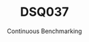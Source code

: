 ---
layout: default
title: DSQ037
subtitle: Continuous Benchmarking
selected: TPC-DS
expanded: Benchmarking
benchmark: /individual_results/DSQ037.html
---